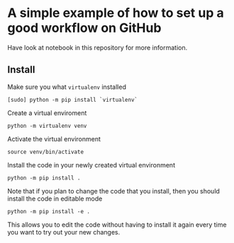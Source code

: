 # A simple example of how to set up a good workflow on GitHub

Have look at notebook in this repository for more information.

## Install

Make sure you what `virtualenv` installed

```
[sudo] python -m pip install `virtualenv`
```

Create a virtual enviroment

```
python -m virtualenv venv
```

Activate the virtual environment

```
source venv/bin/activate
```

Install the code in your newly created virtual environment

```
python -m pip install .
```

Note that if you plan to change the code that you install, then you should install the code in editable mode

```
python -m pip install -e .
```

This allows you to edit the code without having to install it again every time you want to try out your new changes.

